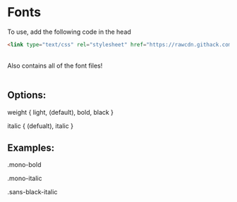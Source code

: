 # Fonts

To use, add the following code in the head <br>
```html
<link type="text/css" rel="stylesheet" href="https://rawcdn.githack.com/OliverBrotchie/fonts/f1b64bd96d9be227f48e16f1c9ff3eecf669a10d/fonts.css"/>
```
<br> Also contains all of the font files! <br><br>
## Options:

weight { light, (default), bold, black }

italic { (defualt), italic } <br>


## Examples: 

.mono-bold

.mono-italic

.sans-black-italic

